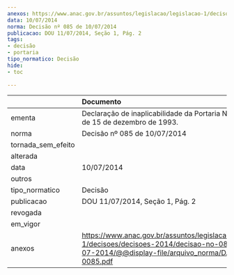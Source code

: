 ```yaml
---
anexos: https://www.anac.gov.br/assuntos/legislacao/legislacao-1/decisoes/decisoes-2014/decisao-no-085-de-10-07-2014/@@display-file/arquivo_norma/DA2014-0085.pdf
data: 10/07/2014
norma: Decisão nº 085 de 10/07/2014
publicacao: DOU 11/07/2014, Seção 1, Pág. 2
tags:
- decisão
- portaria
tipo_normatico: Decisão
hide: 
- toc 
 
---
```


|                    | Documento                                                                                                                                                 |
|:-------------------|:----------------------------------------------------------------------------------------------------------------------------------------------------------|
| ementa             | Declaração de inaplicabilidade da Portaria Nº 917/GM5, de 15 de dezembro de 1993.                                                                         |
| norma              | Decisão nº 085 de 10/07/2014                                                                                                                              |
| tornada_sem_efeito |                                                                                                                                                           |
| alterada           |                                                                                                                                                           |
| data               | 10/07/2014                                                                                                                                                |
| outros             |                                                                                                                                                           |
| tipo_normatico     | Decisão                                                                                                                                                   |
| publicacao         | DOU 11/07/2014, Seção 1, Pág. 2                                                                                                                           |
| revogada           |                                                                                                                                                           |
| em_vigor           |                                                                                                                                                           |
| anexos             | https://www.anac.gov.br/assuntos/legislacao/legislacao-1/decisoes/decisoes-2014/decisao-no-085-de-10-07-2014/@@display-file/arquivo_norma/DA2014-0085.pdf |